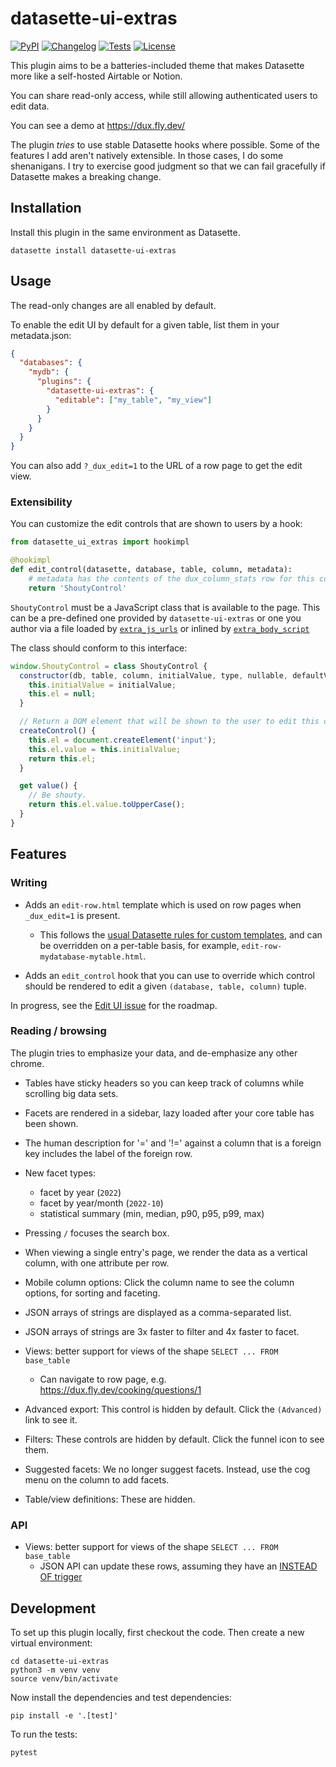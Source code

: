 # datasette-ui-extras

[![PyPI](https://img.shields.io/pypi/v/datasette-ui-extras.svg)](https://pypi.org/project/datasette-ui-extras/)
[![Changelog](https://img.shields.io/github/v/release/cldellow/datasette-ui-extras?include_prereleases&label=changelog)](https://github.com/cldellow/datasette-ui-extras/releases)
[![Tests](https://github.com/cldellow/datasette-ui-extras/workflows/Test/badge.svg)](https://github.com/cldellow/datasette-ui-extras/actions?query=workflow%3ATest)
[![License](https://img.shields.io/badge/license-Apache%202.0-blue.svg)](https://github.com/cldellow/datasette-ui-extras/blob/main/LICENSE)

This plugin aims to be a batteries-included theme that makes Datasette more like a self-hosted Airtable or Notion.

You can share read-only access, while still allowing authenticated users to edit data.

You can see a demo at https://dux.fly.dev/

The plugin _tries_ to use stable Datasette hooks where possible. Some of the features
I add aren't natively extensible. In those cases, I do some shenanigans. I try to
exercise good judgment so that we can fail gracefully if Datasette makes a breaking
change.

## Installation

Install this plugin in the same environment as Datasette.

    datasette install datasette-ui-extras

## Usage

The read-only changes are all enabled by default.

To enable the edit UI by default for a given table, list them in your metadata.json:

```json
{
  "databases": {
    "mydb": {
      "plugins": {
        "datasette-ui-extras": {
          "editable": ["my_table", "my_view"]
        }
      }
    }
  }
}
```

You can also add `?_dux_edit=1` to the URL of a row page to get the edit view.

### Extensibility

You can customize the edit controls that are shown to users by a hook:

```python
from datasette_ui_extras import hookimpl

@hookimpl
def edit_control(datasette, database, table, column, metadata):
    # metadata has the contents of the dux_column_stats row for this column, if available.
    return 'ShoutyControl'
```

`ShoutyControl` must be a JavaScript class that is available to the page. This can be a pre-defined one provided by `datasette-ui-extras` or one you author via a file loaded by [`extra_js_urls`](https://docs.datasette.io/en/stable/plugin_hooks.html#extra-js-urls-template-database-table-columns-view-name-request-datasette) or inlined by [`extra_body_script`](https://docs.datasette.io/en/stable/plugin_hooks.html#extra-body-script-template-database-table-columns-view-name-request-datasette)

The class should conform to this interface:

```javascript
window.ShoutyControl = class ShoutyControl {
  constructor(db, table, column, initialValue, type, nullable, defaultValue, defaultValueValue) {
    this.initialValue = initialValue;
    this.el = null;
  }

  // Return a DOM element that will be shown to the user to edit this column's value
  createControl() {
    this.el = document.createElement('input');
    this.el.value = this.initialValue;
    return this.el;
  }

  get value() {
    // Be shouty.
    return this.el.value.toUpperCase();
  }
}
```

## Features

### Writing


- Adds an `edit-row.html` template which is used on row pages when `_dux_edit=1` is present.
    - This follows the [usual Datasette rules for custom templates](https://docs.datasette.io/en/stable/custom_templates.html#custom-templates), and can be overridden on a per-table basis, for example, `edit-row-mydatabase-mytable.html`.

- Adds an `edit_control` hook that you can use to override which control should be rendered to edit a given `(database, table, column)` tuple.

In progress, see the [Edit UI issue](https://github.com/cldellow/datasette-ui-extras/issues/48) for the roadmap.


### Reading / browsing

The plugin tries to emphasize your data, and de-emphasize any other
chrome.

- Tables have sticky headers so you can keep track of columns while
  scrolling big data sets.

- Facets are rendered in a sidebar, lazy loaded after your core
  table has been shown.

- The human description for '=' and '!=' against a column that is a
  foreign key includes the label of the foreign row.

- New facet types:
    - facet by year (`2022`)
    - facet by year/month (`2022-10`)
    - statistical summary (min, median, p90, p95, p99, max)

- Pressing `/` focuses the search box.

- When viewing a single entry's page, we render the data as a vertical
  column, with one attribute per row.

- Mobile column options: Click the column name to see the column options, for sorting and faceting.

- JSON arrays of strings are displayed as a comma-separated list.

- JSON arrays of strings are 3x faster to filter and 4x faster to facet.

- Views: better support for views of the shape `SELECT ... FROM base_table`
    - Can navigate to row page, e.g. https://dux.fly.dev/cooking/questions/1

- Advanced export: This control is hidden by default. Click the `(Advanced)` link to see it.

- Filters: These controls are hidden by default. Click the funnel icon to see them.

- Suggested facets: We no longer suggest facets. Instead, use the cog menu
  on the column to add facets.

- Table/view definitions: These are hidden.

### API

- Views: better support for views of the shape `SELECT ... FROM base_table`
    - JSON API can update these rows, assuming they have an [INSTEAD OF trigger](https://www.sqlite.org/lang_createtrigger.html#instead_of_trigger)

## Development

To set up this plugin locally, first checkout the code. Then create a new virtual environment:

    cd datasette-ui-extras
    python3 -m venv venv
    source venv/bin/activate

Now install the dependencies and test dependencies:

    pip install -e '.[test]'

To run the tests:

    pytest

